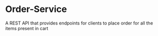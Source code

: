 # Order-Service
A REST API that provides endpoints for clients to place order for all the items present in cart
